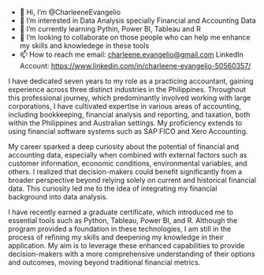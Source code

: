 - 👋 Hi, I’m @CharleeneEvangelio
- 👀 I’m interested in Data Analysis specially Financial and Accounting Data
- 🌱 I’m currently learning Pythin, Power BI, Tableau and R
- 💞️ I’m looking to collaborate on those people who can help me enhance my skills and knowledege in these tools
- 📫 How to reach me email: charleene.evangelio@gmail.com LinkedIn Account: https://www.linkedin.com/in/charleene-evangelio-50560357/

I have dedicated seven years to my role as a practicing accountant, gaining experience across three distinct industries in the Philippines. 
Throughout this professional journey, which predominantly involved working with large corporations, I have cultivated expertise in various areas of accounting, 
including bookkeeping, financial analysis and reporting, and taxation, both within the Philippines and Australian settings. 
My proficiency extends to using financial software systems such as SAP FICO and Xero Accounting.

My career sparked a deep curiosity about the potential of financial and accounting data, 
especially when combined with external factors such as customer information, economic conditions, environmental variables, and others. 
I realized that decision-makers could benefit significantly from a broader perspective beyond relying solely on current and historical financial data. 
This curiosity led me to the idea of integrating my financial background into data analysis.

I have recently earned a graduate certificate, which introduced me to essential tools such as Python, Tableau, Power BI, and R. 
Although the program provided a foundation in these technologies, I am still in the process of refining my skills and deepening my knowledge in their application. 
My aim is to leverage these enhanced capabilities to provide decision-makers with a more comprehensive understanding of their options and outcomes, 
moving beyond traditional financial metrics.

